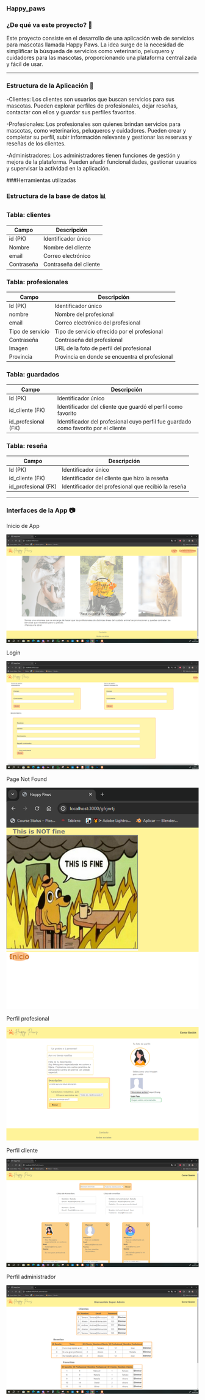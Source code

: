### Happy_paws

 ### ¿De qué va este proyecto? 📝
 
Este proyecto consiste en el desarrollo de una aplicación web de servicios para mascotas llamada Happy Paws. La idea surge de la necesidad de simplificar la búsqueda de servicios como veterinario, peluquero y cuidadores para las mascotas, proporcionando una plataforma centralizada y fácil de usar.

---

 ### Estructura de la Aplicación 📁
 
<p>-Clientes: Los clientes son usuarios que buscan servicios para sus mascotas. Pueden explorar perfiles de profesionales, dejar reseñas, contactar con ellos y guardar sus perfiles favoritos.</p>
<p>-Profesionales: Los profesionales son quienes brindan servicios para mascotas, como veterinarios, peluqueros y cuidadores. Pueden crear y completar su perfil, subir información relevante y gestionar las reservas y reseñas de los clientes.</p>
<p>-Administradores: Los administradores tienen funciones de gestión y mejora de la plataforma. Pueden añadir funcionalidades, gestionar usuarios y supervisar la actividad en la aplicación.</p>

###Herramientas utilizadas



### Estructura de la base de datos 📊

### Tabla: clientes

| Campo       | Descripción                |
|-------------|----------------------------|
| id (PK)     | Identificador único        |
| Nombre      | Nombre del cliente         |
| email       | Correo electrónico         |
| Contraseña  | Contraseña del cliente     |

### Tabla: profesionales

| Campo             | Descripción                              |
|-------------------|------------------------------------------|
| Id (PK)           | Identificador único                      |
| nombre            | Nombre del profesional                   |
| email             | Correo electrónico del profesional       |
| Tipo de servicio  | Tipo de servicio ofrecido por el profesional |
| Contraseña        | Contraseña del profesional               |
| Imagen            | URL de la foto de perfil del profesional |
| Provincia         | Provincia en donde se encuentra el profesional |

### Tabla: guardados

| Campo             | Descripción                              |
|-------------------|------------------------------------------|
| Id (PK)           | Identificador único                      |
| id_cliente (FK)   | Identificador del cliente que guardó el perfil como favorito |
| id_profesional (FK)| Identificador del profesional cuyo perfil fue guardado como favorito por el cliente |

### Tabla: reseña

| Campo             | Descripción                              |
|-------------------|------------------------------------------|
| Id (PK)           | Identificador único                      |
| id_cliente (FK)   | Identificador del cliente que hizo la reseña |
| id_profesional (FK)| Identificador del profesional que recibió la reseña |
---

### Interfaces de la App 📷

Inicio de App

<img src="https://github.com/Andie7bhadie/Happy_paws/blob/main/interfaces/inicio.PNG" alt="Inicio de App">

Login

<img src="https://github.com/Andie7bhadie/Happy_paws/blob/main/interfaces/login.PNG" alt="Login">

Page Not Found

<img src="https://github.com/Andie7bhadie/Happy_paws/blob/main/interfaces/ruta incorrecta.PNG" alt="Ruta incorrecta">

Perfil profesional

<img src="https://github.com/Andie7bhadie/Happy_paws/blob/main/interfaces/perfil profesional.PNG" alt="Perfil profesional">

Perfil cliente

<img src="https://github.com/Andie7bhadie/Happy_paws/blob/main/interfaces/cartas profesionales.PNG" alt="Perfil cliente">

Perfil administrador

<img src="https://github.com/Andie7bhadie/Happy_paws/blob/main/interfaces/admin.PNG" alt="Perfil administrador">

 
